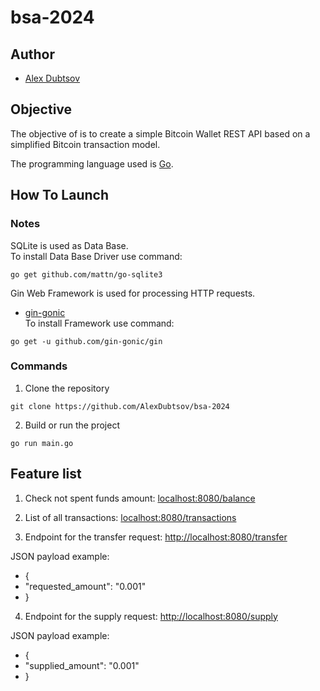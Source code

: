 # bsa-2024

## Author

- [Alex Dubtsov](https://www.linkedin.com/in/alex-dubtsov-191b2a114/)

## Objective

The objective of is to create a simple Bitcoin Wallet REST API based on a simplified Bitcoin transaction model.

The programming language used is [Go](https://go.dev/).

## How To Launch

### Notes

SQLite is used as Data Base.<br>
To install Data Base Driver use command:

```console
go get github.com/mattn/go-sqlite3
```

Gin Web Framework is used for processing HTTP requests.

- [gin-gonic](https://github.com/gin-gonic/gin)<br>
To install Framework use command:

```console
go get -u github.com/gin-gonic/gin
```

### Commands

1. Clone the repository

```code
git clone https://github.com/AlexDubtsov/bsa-2024
```

2. Build or run the project

```code
go run main.go
```

## Feature list

1. Check not spent funds amount: [localhost:8080/balance](http://localhost:8080/balance)

2. List of all transactions: [localhost:8080/transactions](http://localhost:8080/transactions)

3. Endpoint for the transfer request: [http://localhost:8080/transfer](http://localhost:8080/transfer)

JSON payload example:
- {
- "requested_amount\": \"0.001\"
- }

4. Endpoint for the supply request: [http://localhost:8080/supply](http://localhost:8080/supply)

JSON payload example:
- {
- "supplied_amount\": \"0.001\"
- }